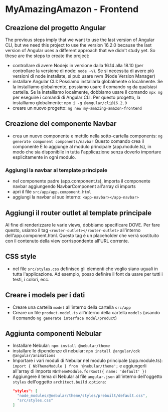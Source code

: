 # MyAmazingAmazon - Frontend

## Creazione del progetto Angular

<!-- - installare Angular CLI: `npm install -g @angular/cli`
- creare un nuovo progetto: `ng new my-amazing-amazon-frontend`
- entrare nella cartella del progetto: `cd my-amazing-amazon-frontend`
- avviare il server di sviluppo: `ng serve --open` -->

The previous steps imply that we want to use the last version of Angular CLI, but we need this project to use the version 16.2.0 because the last version of Angular uses a different approach that we didn't study yet. So these are the steps to create the project:

- controllare di avere Nodejs in versione dalla 16.14 alla 18.10 (per controllare la versione di node: `node -v`). Se si necessita di avere più versioni di node installate, si può usare nvm (Node Version Manager)
- installare Angular CLI: Possiamo installarla globalmente o localmente. Se la installiamo globalmente, possiamo usare il comando `ng` da qualsiasi cartella. Se la installiamo localmente, dobbiamo usare il comando `npx ng` per eseguire i comandi di Angular CLI. Per questo progetto, la installiamo globalmente: `npm i -g @angular/cli@16.2.0`
- creare un nuovo progetto: `ng new my-amazing-amazon-frontend`

## Creazione del componente Navbar

- crea un nuovo componente e mettilo nella sotto-cartella components: `ng generate component components/navbar`
  Questo comando crea il componente E lo aggiunge al modulo principale (app.module.ts), in modo che sia disponibile in tutta l'applicazione senza doverlo importare esplicitamente in ogni modulo.

### Aggiungi la navbar al template principale

- nel componente padre (app.component.ts), importa il componente navbar aggiungendo NavbarComponent all'array di imports
- apri il file `src/app/app.component.html`
- aggiungi la navbar al suo interno: `<app-navbar></app-navbar>`

## Aggiungi il router outlet al template principale

Al fine di renderizzare le varie views, dobbiamo specificare DOVE. Per fare questo, usiamo il tag `<router-outlet></router-outlet>` all'interno dell'app.component.html. Questo tag è un placeholder che verrà sostituito con il contenuto della view corrispondente all'URL corrente.

## CSS style

- nel file `src/styles.css` definisco gli elementi che voglio siano uguali in tutta l'applicazione. Ad esempio, posso definire il font da usare per tutti i testi, i colori, ecc.

## Creare i models per i dati

- Creare una cartella `model` all'interno della cartella `src/app`
- Creare un file `product.model.ts` all'interno della cartella `models` (usando il comando `ng generate interface model/product`)

## Aggiunta componenti Nebular

- Installare Nebular: `npm install @nebular/theme`
- installare le dipendenze di nebular: `npm install @angular/cdk @angular/animations`
- Importare i vari moduli di Nebular nel modulo principale (app.module.ts): `import { NbThemeModule } from '@nebular/theme';` e aggiungerli all'array di imports `NbThemeModule.forRoot({ name: 'default' })`
- Aggiungere il tema di Nebular al file `angular.json` all'interno dell'oggetto `styles` dell'oggetto `architect.build.options`:
  ```json
  "styles": [
    "node_modules/@nebular/theme/styles/prebuilt/default.css",
    "src/styles.css"
  ]
  ```
